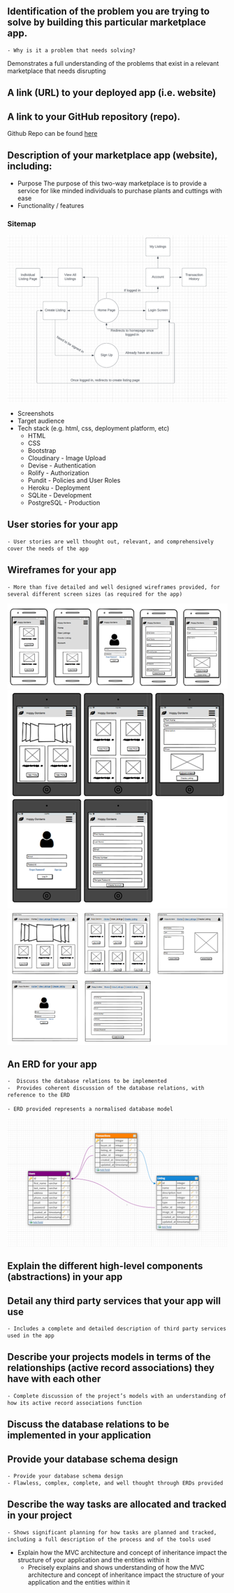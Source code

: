 ## Identification of the problem you are trying to solve by building this particular marketplace app.
    - Why is it a problem that needs solving?

Demonstrates a full understanding of the problems that exist in a relevant marketplace that needs disrupting


## A link (URL) to your deployed app (i.e. website)



## A link to your GitHub repository (repo).

Github Repo can be found [here](https://github.com/ehall28/happy-gardens)



## Description of your marketplace app (website), including:
- Purpose
The purpose of this two-way marketplace is to provide a service for like minded individuals to purchase plants and cuttings with ease
- Functionality / features
### Sitemap
![](docs/sitemap.png)
- Screenshots
- Target audience
- Tech stack (e.g. html, css, deployment platform, etc)
    - HTML
    - CSS
    - Bootstrap
    - Cloudinary - Image Upload
    - Devise - Authentication
    - Rolify - Authorization
    - Pundit - Policies and User Roles
    - Heroku - Deployment
    - SQLite - Development
    - PostgreSQL - Production

## User stories for your app
    - User stories are well thought out, relevant, and comprehensively cover the needs of the app


## Wireframes for your app

    - More than five detailed and well designed wireframes provided, for several different screen sizes (as required for the app)

![Mobile View Wireframe](docs/mobile.png)
![Tablet View Wireframe](docs/tablet.png)
![Desktop View Wireframe](docs/desktop.png)



## An ERD for your app
    -  Discuss the database relations to be implemented
    -  Provides coherent discussion of the database relations, with reference to the ERD

    - ERD provided represents a normalised database model

![ERD Diagram](docs/erd.png)


## Explain the different high-level components (abstractions) in your app




## Detail any third party services that your app will use
    - Includes a complete and detailed description of third party services used in the app



## Describe your projects models in terms of the relationships (active record associations) they have with each other
    - Complete discussion of the project’s models with an understanding of how its active record associations function



## Discuss the database relations to be implemented in your application



## Provide your database schema design

    - Provide your database schema design
    - Flawless, complex, complete, and well thought through ERDs provided



## Describe the way tasks are allocated and tracked in your project

    - Shows significant planning for how tasks are planned and tracked, including a full description of the process and of the tools used





- Explain how the MVC architecture and concept of inheritance impact the structure of your application and the entities within it
    - Precisely explains and shows understanding of how the MVC architecture and concept of inheritance impact the structure of your application and the entities within it